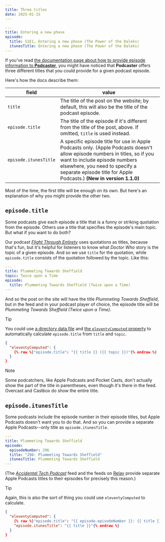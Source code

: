 ```yaml
---
title: Three titles
date: 2025-01-15
---
```


```yaml
---
title: Entering a new phase
episode:
  title: S1E1, Entering a new phase (The Power of the Daleks)
  itunesTitle: Entering a new phase (The Power of the Daleks)
---
```

If you've read [the documentation page about how to provide episode information to **Podcaster**][episode-information], you might have noticed that **Podcaster** offers three different titles that you could provide for a given podcast episode.

[episode-information]: docs/episode-information.md

Here's how the docs describe them:

| field | value |
| ----- | ----- |
| `title` | The title of the post on the website; by default, this will also be the title of the podcast episode. |
| `episode.title` | The title of the episode if it's different from the title of the post, above. If omitted, `title` is used instead. |
| `episode.itunesTitle` | A specific episode title for use in Apple Podcasts only. (Apple Podcasts doesn't allow episode numbers in titles, so if you want to include episode numbers elsewhere, you need to specify a separate episode title for Apple Podcasts.) **(New in version 1.1.0)** |

Most of the time, the first title will be enough on its own. But here's an explanation of why you might provide the other two.

## `episode.title`

Some podcasts give each episode a title that is a funny or striking quotation from the episode. Others use a title that specifies the episode's main topic. But what if you want to do both?

Our podcast [_Flight Through Entirety_][] uses quotations as titles, because that's fun, but it's helpful for listeners to know what _Doctor Who_ story is the topic of a given episode. And so we use `title` for the quotation, while `episode.title` consists of the quotation followed by the topic. Like this:

[_Flight Through Entirety_]: https://flightthroughentirety.com

```yaml
---
title: Plummeting Towards Sheffield
topic: Twice upon a Time
episode: 
  title: Plummeting Towards Sheffield (Twice upon a Time)
---
```

And so the post on the site will have the title _Plummeting Towards Sheffield_, but in the feed and in your podcast player of choice, the episode title will be _Plummeting Towards Sheffield (Twice upon a Time)_.

> [!TIP]
> You could use [a directory data file][] and [the `eleventyComputed` property][] to automatically calculate `episode.title` from `title` and `topic`.

```json
{
  "eleventyComputed": {
    {% raw %}"episode.title": "{{ title }} ({{ topic }})"{% endraw %}
  }
}
```

[a directory data file]: https://www.11ty.dev/docs/data-template-dir/
[the `eleventyComputed` property]: https://www.11ty.dev/docs/data-computed/

> [!NOTE]
> Some podcatchers, like Apple Podcasts and Pocket Casts, don't actually show the part of the title in parentheses, even though it's there in the feed. Overcast and Castbox do show the entire title.

## `episode.itunesTitle`

Some podcasts include the episode number in their episode titles, but Apple Podcasts doesn't want you to do that. And so you can provide a separate Apple Podcasts--only title as `episode.itunesTitle`.

```yaml
---
title: Plummeting Towards Sheffield
episode:
  episodeNumber: 296
  title: "296: Plummeting Towards Sheffield"
  itunesTitle: Plummeting Towards Sheffield
---
```

(The [_Accidental Tech Podcast_][atp] feed and the feeds on [Relay][] provide separate Apple Podcasts titles to their episodes for precisely this reason.)

[atp]: https://atp.fm
[Relay]: https://relay.fm

> [!TIP]
> Again, this is also the sort of thing you could use `eleventyComputed` to calculate.

```json
{
  "eleventyComputed": {
    {% raw %}"episode.title": "{{ episode.episodeNumber }}: {{ title }}",
    "episode.itunesTitle": "{{ title }}"{% endraw %}
  }
}
```
